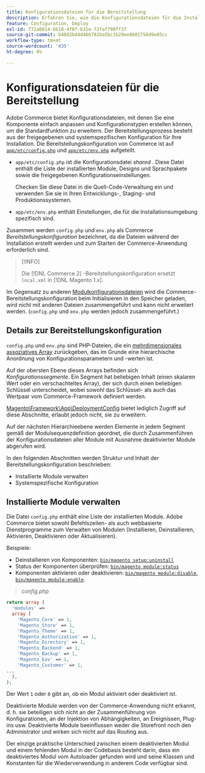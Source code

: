 ```yaml
---
title: Konfigurationsdateien für die Bereitstellung
description: Erfahren Sie, wie die Konfigurationsdateien für die Installation der Commerce-Anwendung funktionieren.
feature: Configuration, Deploy
exl-id: 772a6814-6b18-4f8f-b31e-72faf790ff37
source-git-commit: b40d2bd4d466782ba5bc1b29ee8681756d9e85cc
workflow-type: tm+mt
source-wordcount: '435'
ht-degree: 0%

---
```


# Konfigurationsdateien für die Bereitstellung

Adobe Commerce bietet Konfigurationsdateien, mit denen Sie eine Komponente einfach anpassen und Konfigurationstypen erstellen können, um die Standardfunktion zu erweitern. Der Bereitstellungsprozess besteht aus der freigegebenen und systemspezifischen Konfiguration für Ihre Installation. Die Bereitstellungskonfiguration von Commerce ist auf [`app/etc/config.php`](../reference/config-reference-configphp.md) und [`app/etc/env.php`](../reference/config-reference-envphp.md) aufgeteilt.

- `app/etc/config.php` ist die Konfigurationsdatei _shared_ .
Diese Datei enthält die Liste der installierten Module, Designs und Sprachpakete sowie die freigegebenen Konfigurationseinstellungen.

  Checken Sie diese Datei in die Quell-Code-Verwaltung ein und verwenden Sie sie in Ihren Entwicklungs-, Staging- und Produktionssystemen.

- `app/etc/env.php` enthält Einstellungen, die für die Installationsumgebung spezifisch sind.

Zusammen werden `config.php` und `env.php` als Commerce _Bereitstellungskonfiguration_ bezeichnet, da die Dateien während der Installation erstellt werden und zum Starten der Commerce-Anwendung erforderlich sind.

>[!INFO]
>
>Die [!DNL Commerce 2] -Bereitstellungskonfiguration ersetzt `local.xml` in [!DNL Magento 1.x].

Im Gegensatz zu anderen [Modulkonfigurationsdateien](../reference/module-files.md) wird die Commerce-Bereitstellungskonfiguration beim Initialisieren in den Speicher geladen, wird nicht mit anderen Dateien zusammengeführt und kann nicht erweitert werden. (`config.php` und `env.php` werden jedoch zusammengeführt.)

## Details zur Bereitstellungskonfiguration

`config.php` und `env.php` sind PHP-Dateien, die ein [mehrdimensionales assoziatives Array](https://www.w3schools.com:443/php/php_arrays.asp) zurückgeben, das im Grunde eine hierarchische Anordnung von Konfigurationsparametern und -werten ist.

Auf der obersten Ebene dieses Arrays befinden sich _Konfigurationssegmente_. Ein Segment hat beliebigen Inhalt (einen skalaren Wert oder ein verschachteltes Array), der sich durch einen beliebigen Schlüssel unterscheidet, wobei sowohl das Schlüssel- als auch das Wertpaar vom Commerce-Framework definiert werden.

[Magento\Framework\App\DeploymentConfig](https://github.com/magento/magento2/blob/2.4/lib/internal/Magento/Framework/App/DeploymentConfig.php) bietet lediglich Zugriff auf diese Abschnitte, erlaubt jedoch nicht, sie zu erweitern.

Auf der nächsten Hierarchieebene werden Elemente in jedem Segment gemäß der Modulsequenzdefinition geordnet, die durch Zusammenführen der Konfigurationsdateien aller Module mit Ausnahme deaktivierter Module abgerufen wird.

In den folgenden Abschnitten werden Struktur und Inhalt der Bereitstellungskonfiguration beschrieben:

- Installierte Module verwalten
- Systemspezifische Konfiguration

## Installierte Module verwalten

Die Datei `config.php` enthält eine Liste der installierten Module. Adobe Commerce bietet sowohl Befehlszeilen- als auch webbasierte Dienstprogramme zum Verwalten von Modulen (Installieren, Deinstallieren, Aktivieren, Deaktivieren oder Aktualisieren).

Beispiele:

- Deinstallieren von Komponenten: [`bin/magento setup:uninstall`](../../installation/tutorials/uninstall-modules.md)
- Status der Komponenten überprüfen: [`bin/magento module:status`](https://devdocs.magento.com/guides/v2.4/reference/cli/magento.html#modulestatus)
- Komponenten aktivieren oder deaktivieren: [`bin/magento module:disable`](../../installation/tutorials/manage-modules.md), [`bin/magento module:enable`](../../installation/tutorials/manage-modules.md).

> _config.php_

```php
return array (
  'modules' =>
  array (
    'Magento_Core' => 1,
    'Magento_Store' => 1,
    'Magento_Theme' => 1,
    'Magento_Authorization' => 1,
    'Magento_Directory' => 1,
    'Magento_Backend' => 1,
    'Magento_Backup' => 1,
    'Magento_Eav' => 1,
    'Magento_Customer' => 1,
...
  ),
);
```

Der Wert `1` oder `0` gibt an, ob ein Modul aktiviert oder deaktiviert ist.

Deaktivierte Module werden von der Commerce-Anwendung nicht erkannt, d. h. sie beteiligen sich nicht an der Zusammenführung von Konfigurationen, an der Injektion von Abhängigkeiten, an Ereignissen, Plug-ins usw. Deaktivierte Module beeinflussen weder die Storefront noch den Administrator und wirken sich nicht auf das Routing aus.

Der einzige praktische Unterschied zwischen einem deaktivierten Modul und einem fehlenden Modul in der Codebasis besteht darin, dass ein deaktiviertes Modul vom Autoloader gefunden wird und seine Klassen und Konstanten für die Wiederverwendung in anderem Code verfügbar sind.
